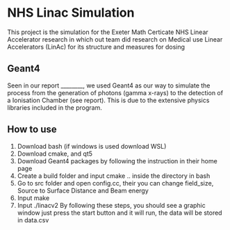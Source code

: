 # NHS Linac Simulation

This project is the simulation for the Exeter Math Certicate NHS Linear Accelerator research in which out team did research on Medical use Linear Accelerators (LinAc) for its structure and measures for dosing

## Geant4

Seen in our report ________, we used Geant4 as our way to simulate the process from the generation of photons (gamma x-rays) to the detection of a Ionisation Chamber (see report). This is due to the extensive physics libraries included in the program.

## How to use

1. Download bash (if windows is used download WSL)
2. Download cmake, and qt5
3. Download Geant4 packages by following the instruction in their home page
4. Create a build folder and input cmake .. inside the directory in bash
5. Go to src folder and open config.cc, their you can change field_size, Source to Surface Distance and Beam energy
6. Input make
7. Input ./linacv2
By following these steps, you should see a graphic window just press the start button and it will run, the data will be stored in data.csv
